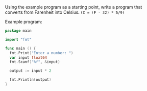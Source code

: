 Using the example program as a starting point, write a program that converts from Farenheit into Celsius. `(C = (F - 32) * 5/9)`

Example program:

```go
package main

import "fmt"

func main () {
  fmt.Print("Enter a number: ")
  var input float64
  fmt.Scanf("%f", &input)

  output := input * 2

  fmt.Println(output)
}
```